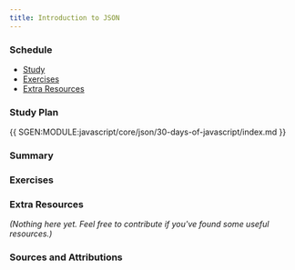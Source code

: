 ```yaml
---
title: Introduction to JSON
---
```


### Schedule

  - [Study](#study-plan-NN)
  - [Exercises](#exercises-NN)
  - [Extra Resources](#extra-resources-NN)

### Study Plan

{{ SGEN:MODULE:javascript/core/json/30-days-of-javascript/index.md }}

### Summary

### Exercises

### Extra Resources

  _(Nothing here yet. Feel free to contribute if you've found some useful resources.)_

### Sources and Attributions